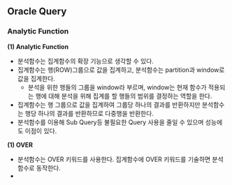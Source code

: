
## Oracle Query
### Analytic Function

**(1) Analytic Function**
- 분석함수는 집계함수의 확장 기능으로 생각할 수 있다. 
- 집계함수는 행(ROW)그룹으로 값을 집계하고, 분석함수는 partition과 window로 값을 집계한다.  
  - 분석을 위한 행들의 그룹을 window라 부르며, window는 현재 함수가 적용되는 행에 대해 분석을 위해 집계를 할 행들의 범위를 결정하는 역할을 한다. 
- 집계함수는 행 그룹으로 값을 집계하여 그룹당 하나의 결과를 반환하지만 분석함수는 행당 하나의 결과를 반환하므로 다중행을 반환한다.   
- 분석함수를 이용해 Sub Query등 불필요한 Query 사용을 줄일 수 있으며 성능에도 이점이 있다.

**(1) OVER** 
- 분석함수는 OVER 키워드를 사용한다. 집계함수에 OVER 키워드를 기술하면 분석함수로 동작한다. 
-  
